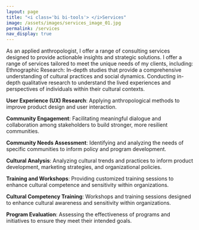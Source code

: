 ```yaml
---
layout: page
title: "<i class='bi bi-tools'> </i>Services"
image: /assets/images/services_image_01.jpg
permalink: /services
nav_display: true
---
```


As an applied anthropologist, I offer a range of consulting services designed to provide actionable insights and strategic solutions. I offer a range of services tailored to meet the unique needs of my clients, including:
Ethnographic Research: In-depth studies that provide a comprehensive understanding of cultural practices and social dynamics. Conducting in-depth qualitative research to understand the lived experiences and perspectives of individuals within their cultural contexts.

**User Experience (UX) Research**: Applying anthropological methods to improve product design and user interaction.

**Community Engagement**: Facilitating meaningful dialogue and collaboration among stakeholders to build stronger, more resilient communities.

**Community Needs Assessment**: Identifying and analyzing the needs of specific communities to inform policy and program development.

**Cultural Analysis**: Analyzing cultural trends and practices to inform product development, marketing strategies, and organizational policies.

**Training and Workshops**: Providing customized training sessions to enhance cultural competence and sensitivity within organizations.

**Cultural Competency Training**: Workshops and training sessions designed to enhance cultural awareness and sensitivity within organizations.

**Program Evaluation**: Assessing the effectiveness of programs and initiatives to ensure they meet their intended goals.
